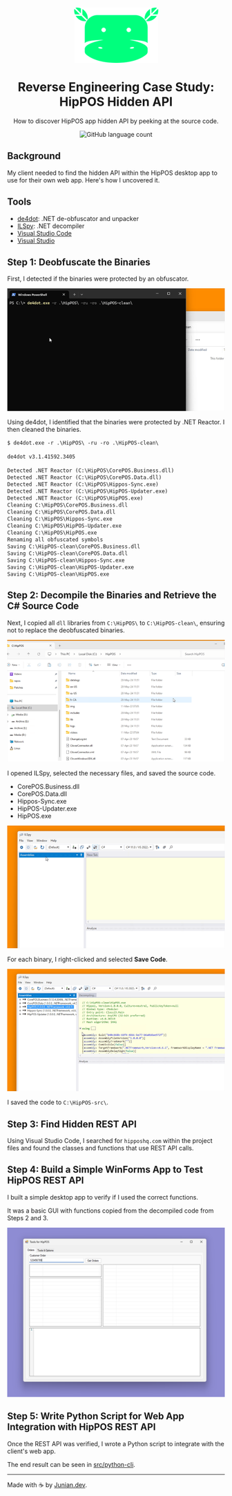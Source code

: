 <p align="center"><img align="center" src="./img/hippos-mascot.png" /></p>

<h1 align="center">Reverse Engineering Case Study: HipPOS Hidden API</h1>

<p align="center">How to discover HipPOS app hidden API by peeking at the source code.</p>

<p align="center"><img alt="GitHub language count" src="https://img.shields.io/github/languages/count/junian/windows-pos-re" /></p>

## Background

My client needed to find the hidden API within the HipPOS desktop app to use for their own web app. Here's how I uncovered it.

## Tools

- [de4dot](https://github.com/de4dot/de4dot): .NET de-obfuscator and unpacker
- [ILSpy](https://github.com/icsharpcode/ILSpy): .NET decompiler
- [Visual Studio Code](https://code.visualstudio.com)
- [Visual Studio](https://visualstudio.microsoft.com)

## Step 1: Deobfuscate the Binaries

First, I detected if the binaries were protected by an obfuscator.

![Deobfuscate](./img/step-01-de4dot-deobfuscate.gif)

Using de4dot, I identified that the binaries were protected by .NET Reactor. I then cleaned the binaries.

```shell
$ de4dot.exe -r .\HipPOS\ -ru -ro .\HipPOS-clean\

de4dot v3.1.41592.3405

Detected .NET Reactor (C:\HipPOS\CorePOS.Business.dll)
Detected .NET Reactor (C:\HipPOS\CorePOS.Data.dll)
Detected .NET Reactor (C:\HipPOS\Hippos-Sync.exe)
Detected .NET Reactor (C:\HipPOS\HipPOS-Updater.exe)
Detected .NET Reactor (C:\HipPOS\HipPOS.exe)
Cleaning C:\HipPOS\CorePOS.Business.dll
Cleaning C:\HipPOS\CorePOS.Data.dll
Cleaning C:\HipPOS\Hippos-Sync.exe
Cleaning C:\HipPOS\HipPOS-Updater.exe
Cleaning C:\HipPOS\HipPOS.exe
Renaming all obfuscated symbols
Saving C:\HipPOS-clean\CorePOS.Business.dll
Saving C:\HipPOS-clean\CorePOS.Data.dll
Saving C:\HipPOS-clean\Hippos-Sync.exe
Saving C:\HipPOS-clean\HipPOS-Updater.exe
Saving C:\HipPOS-clean\HipPOS.exe
```

## Step 2: Decompile the Binaries and Retrieve the C# Source Code

Next, I copied all `dll` libraries from `C:\HipPOS\` to `C:\HipPOS-clean\`, ensuring not to replace the deobfuscated binaries.

![Copy Dependencies](./img/step-02-1-copy-dependencies.gif)

I opened ILSpy, selected the necessary files, and saved the source code.

- CorePOS.Business.dll
- CorePOS.Data.dll
- Hippos-Sync.exe
- HipPOS-Updater.exe
- HipPOS.exe

![ILSpy Select Files](./img/step-02-2-ilspy-select-files.gif)

For each binary, I right-clicked and selected **Save Code**.

![ILSpy Save Source Code](./img/step-02-3-ilspy-save-source-code.gif)

I saved the code to `C:\HipPOS-src\`.

## Step 3: Find Hidden REST API

Using Visual Studio Code, I searched for `hipposhq.com` within the project files and found the classes and functions that use REST API calls.

## Step 4: Build a Simple WinForms App to Test HipPOS REST API

I built a simple desktop app to verify if I used the correct functions.

It was a basic GUI with functions copied from the decompiled code from Steps 2 and 3.

![Tools for HipPOS Screenshot](./img/tools-for-hippos-screenshot.png)

## Step 5: Write Python Script for Web App Integration with HipPOS REST API

Once the REST API was verified, I wrote a Python script to integrate with the client's web app.

The end result can be seen in [src/python-cli](https://github.com/junian/windows-pos-re/tree/master/src/python-cli).

---

Made with ☕ by [Junian.dev](https://www.junian.dev).
